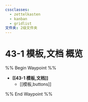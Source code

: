 ```yaml
---
cssclasses:
  - zettelkasten
  - kanban
  - gridlist
文件夹: 2级文件夹
---
```

# 43-1 模板,文档 概览
 
%% Begin Waypoint %%
- **[[43-1 模板,文档]]**
	- [[模板,buttons]]

%% End Waypoint %%
 